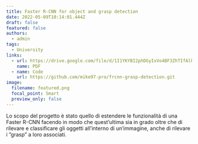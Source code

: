 ```yaml
---
title: Faster R-CNN for object and grasp detection
date: 2022-05-09T10:14:01.444Z
draft: false
featured: false
authors:
  - admin
tags:
  - University
links:
  - url: https://drive.google.com/file/d/1I1YKYBI2phDGyIxVo4BF3ZhTIfAlkAQo/view?usp=sharing
    name: PDF
  - name: Code
    url: https://github.com/mike97-pro/frcnn-grasp-detection.git
image:
  filename: featured.png
  focal_point: Smart
  preview_only: false
---
```

Lo scopo del progetto è stato quello di estendere le funzionalità di una Faster R-CNN facendo in modo che quest’ultima sia in grado oltre che di rilevare e classificare gli oggetti all’interno di un’immagine, anche di rilevare i ”grasp” a loro associati.